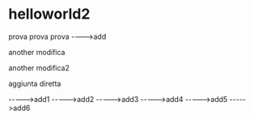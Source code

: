 # helloworld2
prova
prova prova
---->add

another modifica

another modifica2

aggiunta diretta

----->add1
----->add2
----->add3
----->add4
----->add5
----->add6

